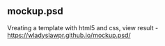 ## mockup.psd

Vreating a template with html5 and css, 
view result - https://wladyslawpr.github.io/mockup.psd/
